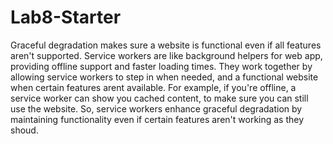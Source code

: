 # Lab8-Starter

Graceful degradation makes sure a website is functional even if all features aren't supported. Service workers are like background helpers for web app, providing offline support and faster loading times. They work together by allowing service workers to step in when needed, and a functional website when certain features arent available. For example, if you're offline, a service worker can show you cached content, to make sure you can still use the website. So, service workers enhance graceful degradation by maintaining functionality even if certain features aren't working as they shoud. 